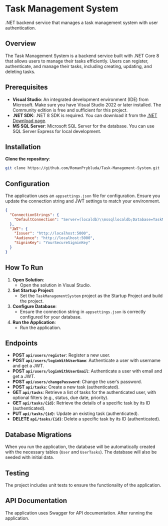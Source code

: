
# Task Management System

.NET backend service that manages a task management system with user authentication.
## Overview
The Task Management System is a backend service built with .NET Core 8 that allows users to manage their tasks efficiently. Users can register, authenticate, and manage their tasks, including creating, updating, and deleting tasks.
## Prerequisites
* **Visual Studio**: An integrated development environment (IDE) from Microsoft. Make sure you have Visual Studio 2022 or later installed. The Community edition is free and sufficient for this project.
* **.NET SDK**: .NET 8 SDK is required. You can download it from the [.NET Download page](https://dotnet.microsoft.com/download/dotnet/8.0).
* **MS SQL Server**: Microsoft SQL Server for the database. You can use SQL Server Express for local development.
## Installation
**Clone the repository**:
   ```sh
   git clone https://github.com/RomanPrybluda/Task-Management-System.git
   ```
## Configuration

The application uses an `appsettings.json` file for configuration. 
Ensure you update the connection string and JWT settings to match your environment.

``` json
{
  "ConnectionStrings": {
    "DefaultConnection": "Server=(localdb)\\mssqllocaldb;Database=TaskManagementSystem;Trusted_Connection=True;"
  },
  "JWT": {
    "Issuer": "http://localhost:5000",
    "Audience": "http://localhost:5000",
    "SigninKey": "YourSecureSigninKey"
  }
}
```

## How To Run

1. **Open Solution**:
    - Open the solution in Visual Studio.
2. **Set Startup Project**:
    - Set the `TaskManagementSystem` project as the Startup Project and build the project.
3. **Configure Database**:
    - Ensure the connection string in `appsettings.json` is correctly configured for your database.
4. **Run the Application**:
    - Run the application.

## Endpoints

- **POST `api/users/register`**: Register a new user.
- **POST `api/users/loginWithUserName`**: Authenticate a user with username and get a JWT.
- **POST `api/users/loginWithUserEmail`**: Authenticate a user with email and get a JWT.
- **POST `api/users/changePassword`**: Change the user’s password.
- **POST `api/tasks`**: Create a new task (authenticated).
- **GET `api/tasks`**: Retrieve a list of tasks for the authenticated user, with optional filters (e.g., status, due date, priority).
- **GET `api/tasks/{id}`**: Retrieve the details of a specific task by its ID (authenticated).
- **PUT `api/tasks/{id}`**: Update an existing task (authenticated).
- **DELETE `api/tasks/{id}`**: Delete a specific task by its ID (authenticated).
## Database Migrations

When you run the application, the database will be automatically created with the necessary tables (`User` and `UserTasks`). The database will also be seeded with initial data.
## Testing

The project includes unit tests to ensure the functionality of the application.
## API Documentation

The application uses Swagger for API documentation. After running the application.
